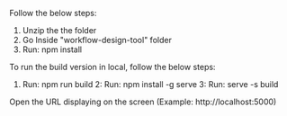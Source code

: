 Follow the below steps:

1. Unzip the the folder
2. Go Inside "workflow-design-tool" folder
3. Run:  npm install

To run the build version in local, follow the below steps:
1. Run:  npm run build
2: Run:  npm install -g serve
3: Run:  serve -s build

Open the URL displaying on the screen (Example: http://localhost:5000)
